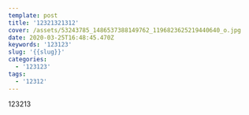 ```yaml
---
template: post
title: '12321321312'
cover: /assets/53243785_1486537388149762_1196823625219440640_o.jpg
date: 2020-03-25T16:48:45.470Z
keywords: '123123'
slug: '{{slug}}'
categories:
  - '123123'
tags:
  - '12312'
---
```

123213